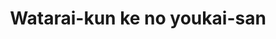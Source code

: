 --- 
title: "Watarai-kun ke no youkai-san"
publishdate: "2019-6-8T16:48:46+02:00"
src: "https://365manga.net/manga/watarai-kun-ke-no-youkai-san"
image: "https://data.365manga.net/images/thumbnails/16137-watarai-kun-ke-no-youkai-san.jpg"
description: "From Dragon&Fly Scans: The story revolves around a family of five. Due to a financial crisis, the family moved to the countryside. After they moved into their new house, a spirit appeared and threatened to kick them out. What will happen to them? What on earth is the spirit? This is a sweet family comedy you shouldn't miss!"
---